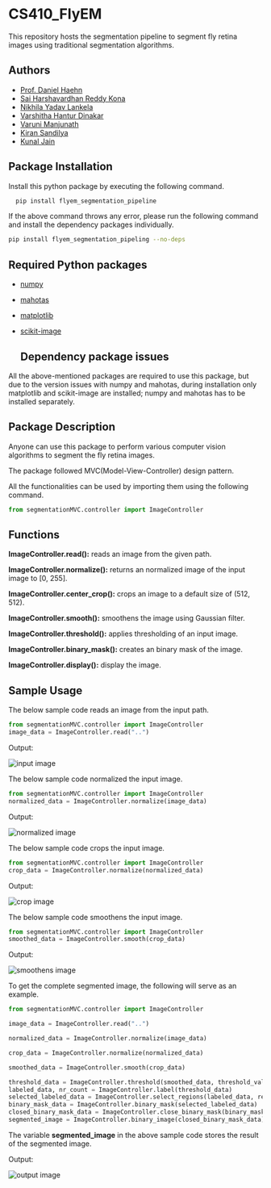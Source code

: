 # CS410_FlyEM
This repository hosts the segmentation pipeline to segment fly retina images using traditional segmentation algorithms.


## Authors

* [Prof. Daniel Haehn](https://github.com/haehn)
* [Sai Harshavardhan Reddy Kona](https://github.com/kshvr16)
* [Nikhila Yadav Lankela](https://github.com/Nikhila1003)
* [Varshitha Hantur Dinakar](https://github.com/varshi-123)
* [Varuni Manjunath](https://github.com/Varunii)
* [Kiran Sandilya](https://github.com/Kiransandilya)
* [Kunal Jain](https://github.com/jainkhere)


## Package Installation

Install this python package by executing the following command.
```bash
  pip install flyem_segmentation_pipeline
```
If the above command throws any error, please run the following command and install the dependency packages individually.
```bash
pip install flyem_segmentation_pipeling --no-deps
```


## Required Python packages

* [numpy](https://pypi.org/project/numpy/)
* [mahotas](https://pypi.org/project/mahotas/)
* [matplotlib](https://pypi.org/project/matplotlib/)
* [scikit-image](https://pypi.org/project/scikit-image/)

    ## Dependency package issues
All the above-mentioned packages are required to use this package, but due to the version issues with numpy and mahotas, during installation only matplotlib and scikit-image are installed; numpy and mahotas has to be installed separately.


## Package Description
Anyone can use this package to perform various computer vision algorithms to segment the fly retina images.

The package followed MVC(Model-View-Controller) design pattern.

All the functionalities can be used by importing them using the following command.
```python
from segmentationMVC.controller import ImageController
```

## Functions

**ImageController.read():** reads an image from the given path.

**ImageController.normalize():** returns an normalized image of the input image to [0, 255].

**ImageController.center_crop():** crops an image to a default size of (512, 512).

**ImageController.smooth():** smoothens the image using Gaussian filter.

**ImageController.threshold():** applies thresholding of an input image.

**ImageController.binary_mask():** creates an binary mask of the image.

**ImageController.display():** display the image.

## Sample Usage
The below sample code reads an image from the input path. 
```python
from segmentationMVC.controller import ImageController
image_data = ImageController.read("..")
```
Output:

![input image](https:///raw.githubusercontent.com/kshvr16/CS410_FlyEM_PyPi/master/docs/sample_input.png)

The below sample code normalized the input image.
```python
from segmentationMVC.controller import ImageController
normalized_data = ImageController.normalize(image_data)
```
Output:

![normalized image](https://github.com/kshvr16/CS410_FlyEM_PyPi/blob/main/docs/sample_normalize.png)


The below sample code crops the input image.
```python
from segmentationMVC.controller import ImageController
crop_data = ImageController.normalize(normalized_data)
```
Output:

![crop image](https://github.com/kshvr16/CS410_FlyEM_PyPi/blob/main/docs/sample_crop.png)


The below sample code smoothens the input image.
```python
from segmentationMVC.controller import ImageController
smoothed_data = ImageController.smooth(crop_data)
```
Output:

![smoothens image](https://github.com/kshvr16/CS410_FlyEM_PyPi/blob/main/docs/sample_smoothen.png)


To get the complete segmented image, the following will serve as an example.
```python
from segmentationMVC.controller import ImageController

image_data = ImageController.read("..")

normalized_data = ImageController.normalize(image_data)

crop_data = ImageController.normalize(normalized_data)

smoothed_data = ImageController.smooth(crop_data)

threshold_data = ImageController.threshold(smoothed_data, threshold_value=73)
labeled_data, nr_count = ImageController.label(threshold_data)
selected_labeled_data = ImageController.select_regions(labeled_data, region_size=1500)
binary_mask_data = ImageController.binary_mask(selected_labeled_data)
closed_binary_mask_data = ImageController.close_binary_mask(binary_mask_data)
segmented_image = ImageController.binary_image(closed_binary_mask_data)
```
The variable **segmented_image** in the above sample code stores the result of the segmented image.


Output:

![output image](https://github.com/kshvr16/CS410_FlyEM_PyPi/blob/main/docs/sample_output.png)
